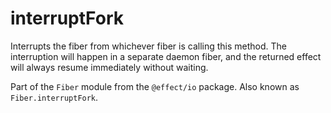 # interruptFork

Interrupts the fiber from whichever fiber is calling this method. The
interruption will happen in a separate daemon fiber, and the returned
effect will always resume immediately without waiting.

Part of the `Fiber` module from the `@effect/io` package. Also known as `Fiber.interruptFork`.
